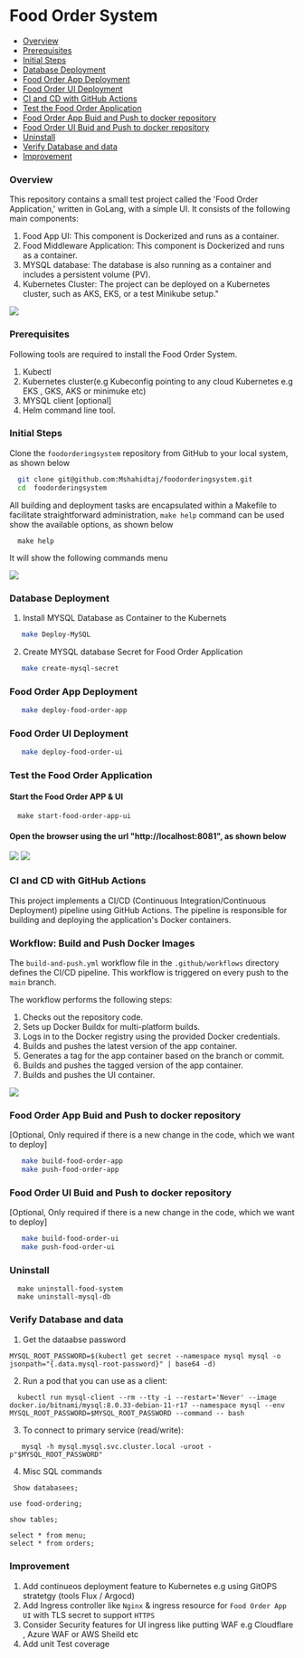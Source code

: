 
# Food Order System
* [Overview](#overview)
* [Prerequisites](#prerequisites)
* [Initial Steps](#initial-steps)
* [Database Deployment](#database-deployment)
* [Food Order App Deployment](#food-order-app-deployment)
* [Food Order UI Deployment](#food-order-ui-deployment)
* [CI and CD with GitHub Actions](#ci-and-cd-with-github-actions)
* [Test the Food Order Application](#test-the-food-order-application)
* [Food Order App Buid and Push to docker repository](#food-order-app-buid-and-push-to-docker-repository)
* [Food Order UI Buid and Push to docker repository](#food-order-ui-buid-and-push-to-docker-repository) 
* [Uninstall](#uninstall)
* [Verify Database and data](#verify-database-and-data)
* [Improvement](#improvement)


### Overview
This repository contains a small test project called the 'Food Order Application,' written in GoLang, with a simple UI. It consists of the following main components:
  1. Food App UI: This component is Dockerized and runs as a container.
  2. Food Middleware Application: This component is Dockerized and runs as a container.
  3. MYSQL database: The database is also running as a container and includes a persistent volume (PV).
  4. Kubernetes Cluster: The project can be deployed on a Kubernetes cluster, such as AKS, EKS, or a test Minikube setup."

<img src="images/food-order-components.png" />

### Prerequisites
Following tools are required to install the Food Order System.
1. Kubectl
2. Kubernetes cluster(e.g Kubeconfig pointing to any cloud Kubernetes e.g EKS , GKS, AKS or minimuke etc)
3. MYSQL client [optional]
4. Helm command line tool.

### Initial Steps
 Clone the `foodorderingsystem` repository from GitHub to your local system, as shown below
```bash
  git clone git@github.com:Mshahidtaj/foodorderingsystem.git
  cd  foodorderingsystem  
```
All building and deployment tasks are encapsulated within a Makefile to facilitate straightforward administration, `make help` command can be used show the available options, as shown below 
```
  make help
``` 
It will show the following commands menu

<img src="images/make-menu.png" />


### Database Deployment

1. Install MYSQL Database as Container to the Kubernets
  ```bash
     make Deploy-MySQL     
  ```
2. Create MYSQL database Secret for Food Order Application
```bash
   make create-mysql-secret
```

### Food Order App Deployment
```bash
   make deploy-food-order-app
```

### Food Order UI Deployment
```bash
   make deploy-food-order-ui
```

### Test the Food Order Application
#### Start the Food Order APP & UI 
```
  make start-food-order-app-ui
```
#### Open the browser using the url "http://localhost:8081", as shown below
  <img src="images/food-order-1.png" />
  <img src="images/food-order-2.png" />

### CI and CD with GitHub Actions
  This project implements a CI/CD (Continuous Integration/Continuous Deployment) pipeline using GitHub Actions. The pipeline is responsible for building and deploying the application's Docker containers.

  ### Workflow: Build and Push Docker Images

  The `build-and-push.yml` workflow file in the `.github/workflows` directory defines the CI/CD pipeline. This workflow is triggered on every push to the `main` branch.

  The workflow performs the following steps:

  1. Checks out the repository code.
  2. Sets up Docker Buildx for multi-platform builds.
  3. Logs in to the Docker registry using the provided Docker credentials.
  4. Builds and pushes the latest version of the app container.
  5. Generates a tag for the app container based on the branch or commit.
  6. Builds and pushes the tagged version of the app container.
  7. Builds and pushes the UI container.

  <img src="images/github-workflow.png" />

### Food Order App Buid and Push to docker repository 
[Optional, Only required if there is a new change in the code, which we want to deploy]
```bash
   make build-food-order-app
   make push-food-order-app
```

### Food Order UI Buid and Push to docker repository 
[Optional, Only required if there is a new change in the code, which we want to deploy]
```bash
   make build-food-order-ui
   make push-food-order-ui
```

### Uninstall 
```
  make uninstall-food-system
  make uninstall-mysql-db
```

### Verify Database and data
 1. Get the dataabse password
 ```
 MYSQL_ROOT_PASSWORD=$(kubectl get secret --namespace mysql mysql -o jsonpath="{.data.mysql-root-password}" | base64 -d)
``` 
 2. Run a pod that you can use as a client:
  ```
    kubectl run mysql-client --rm --tty -i --restart='Never' --image  docker.io/bitnami/mysql:8.0.33-debian-11-r17 --namespace mysql --env MYSQL_ROOT_PASSWORD=$MYSQL_ROOT_PASSWORD --command -- bash
  ```

 3. To connect to primary service (read/write):
```
   mysql -h mysql.mysql.svc.cluster.local -uroot -p"$MYSQL_ROOT_PASSWORD"
```

4. Misc SQL commands
  ```SQL
   Show databasees;
   ```

   ```
   use food-ordering;
   ```

   ```
   show tables;
   ```

   ```
   select * from menu;
   select * from orders;
  ```

### Improvement
  1. Add continueos deployment feature to Kubernetes e.g using GitOPS stratetgy (tools Flux / Argocd)
  2. Add Ingress controller like `Nginx` & ingress resource for `Food Order App UI` with TLS secret to support `HTTPS`
  3. Consider Security features for UI ingress like putting WAF e.g Cloudflare , Azure WAF or AWS Sheild etc
  4. Add unit Test coverage